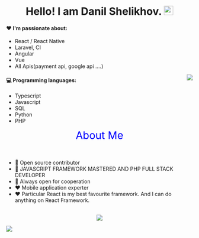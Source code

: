 # 
<div align="center">
   <h1>Hello! I am Danil Shelikhov. <img src="https://media.giphy.com/media/hvRJCLFzcasrR4ia7z/giphy.gif" width="25px"></h1>
</div>
 
#### :heart: I'm passionate about:

- React / React Native
- Laravel, CI
- Angular
- Vue
- All Apis(payment api, google api ....)

<img align="right" src="https://github-readme-stats.vercel.app/api?username=GlistenSTAR&count_private=true&show_icons=true&hide_title=true&hide=stars" />

#### :computer: Programming languages:

- Typescript
- Javascript
- SQL
- Python
- PHP



<div align="center" style="font-size:28px; color:blue">
   About Me 
</div><br/><br/>

- 👀 Open source contributor
- 👾 JAVASCRIPT FRAMEWORK MASTERED AND PHP FULL STACK DEVELOPER
- 🤝 Always open for cooperation
- ❤️ Mobile application experter
- ❤️ Particular React is my best favourite framework. And I can do anything on React Framework.

<br>

<div align="center">
   <img src="https://github-profile-trophy.vercel.app/?username=GlistenSTAR&theme=flat&no-frame=true&margin-w=30&margin-h=20" />
</div>

<!-- It is https://yhype.me/ views count tracker, please remove it or use your own -->
![](https://hit.yhype.me/github/profile?user_id=75786284)
